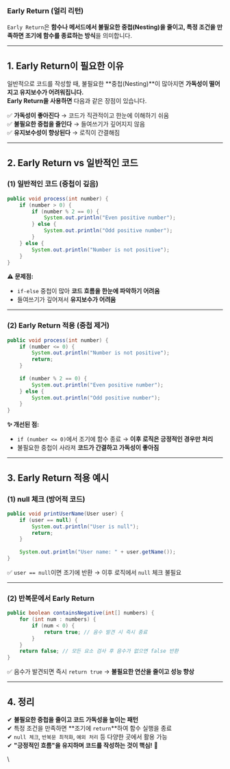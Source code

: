 ### **Early Return (얼리 리턴)**
`Early Return`은 **함수나 메서드에서 불필요한 중첩(Nesting)을 줄이고, 특정 조건을 만족하면 조기에 함수를 종료하는 방식**을 의미합니다.

---

## 1. **Early Return이 필요한 이유**
일반적으로 코드를 작성할 때, 불필요한 **중첩(Nesting)**이 많아지면 **가독성이 떨어지고 유지보수가 어려워집니다.**  
**Early Return을 사용하면** 다음과 같은 장점이 있습니다.

✅ **가독성이 좋아진다** → 코드가 직관적이고 한눈에 이해하기 쉬움  
✅ **불필요한 중첩을 줄인다** → 들여쓰기가 깊어지지 않음  
✅ **유지보수성이 향상된다** → 로직이 간결해짐

---

## 2. **Early Return vs 일반적인 코드**
### **(1) 일반적인 코드 (중첩이 깊음)**
```java
public void process(int number) {
    if (number > 0) {
        if (number % 2 == 0) {
            System.out.println("Even positive number");
        } else {
            System.out.println("Odd positive number");
        }
    } else {
        System.out.println("Number is not positive");
    }
}
```
**⚠ 문제점:**  
- `if-else` 중첩이 많아 **코드 흐름을 한눈에 파악하기 어려움**  
- 들여쓰기가 깊어져서 **유지보수가 어려움**

---

### **(2) Early Return 적용 (중첩 제거)**
```java
public void process(int number) {
    if (number <= 0) {
        System.out.println("Number is not positive");
        return;
    }
    
    if (number % 2 == 0) {
        System.out.println("Even positive number");
    } else {
        System.out.println("Odd positive number");
    }
}
```
**✨ 개선된 점:**  
- `if (number <= 0)`에서 조기에 함수 종료 → **이후 로직은 긍정적인 경우만 처리**  
- 불필요한 중첩이 사라져 **코드가 간결하고 가독성이 좋아짐**

---

## 3. **Early Return 적용 예시**
### **(1) null 체크 (방어적 코드)**
```java
public void printUserName(User user) {
    if (user == null) {
        System.out.println("User is null");
        return;
    }
    
    System.out.println("User name: " + user.getName());
}
```
✅ `user == null`이면 조기에 반환 → 이후 로직에서 `null` 체크 불필요

---

### **(2) 반복문에서 Early Return**
```java
public boolean containsNegative(int[] numbers) {
    for (int num : numbers) {
        if (num < 0) {
            return true; // 음수 발견 시 즉시 종료
        }
    }
    return false; // 모든 요소 검사 후 음수가 없으면 false 반환
}
```
✅ 음수가 발견되면 즉시 `return true` → **불필요한 연산을 줄이고 성능 향상**

---

## 4. **정리**
✔ **불필요한 중첩을 줄이고 코드 가독성을 높이는 패턴**  
✔ 특정 조건을 만족하면 **조기에 `return`**하여 함수 실행을 종료  
✔ `null 체크`, `반복문 최적화`, `예외 처리` 등 다양한 곳에서 활용 가능  
✔ **"긍정적인 흐름"을 유지하며 코드를 작성하는 것이 핵심!** 🚀

\
